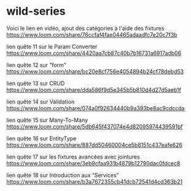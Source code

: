 # wild-series

Voici le lien en vidéo, ajout des catégories à l'aide des fixtures
https://www.loom.com/share/76ccfaf4fae04465adaadfc7e20c7f3b

lien quête 11 sur le Param Converter
https://www.loom.com/share/4420aa7cb87c40b7b16731a6917adb06

lien quête 12 sur "form"
https://www.loom.com/share/bc20e8cf756e4054894b24cf78debd53

lien quête 13 sur CRUD
https://www.loom.com/share/dda586f9d5e345b5b810d4d27d5aeb1f

lien quête 14 sur Validation
https://www.loom.com/share/074a0f92634440b9a393be8ac9cdccda

lien quête 15 sur Many-To-Many
https://www.loom.com/share/5db645f437074e4d82095974439591bf

lien quête 16 sur EntityType
https://www.loom.com/share/887dd50460004ce5b8151c437eafe626

lien quête 17 sur les fixtures avancées avec jointures
https://www.loom.com/share/3eb9cfaa931b4879b12790dac0fdcec8

lien quête 18 sur Introduction aux “Services”
https://www.loom.com/share/b3a7672355cb41dcb72541d4cd363b21
